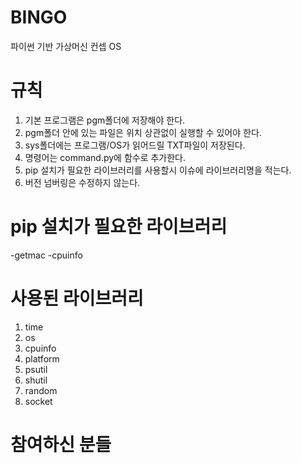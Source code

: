 # BINGO
파이썬 기반 가상머신 컨셉 OS

# 규칙
1. 기본 프로그램은 pgm폴더에 저장해야 한다.
2. pgm폴더 안에 있는 파일은 위치 상관없이 실행할 수 있어야 한다.
3. sys폴더에는 프로그램/OS가 읽어드릴 TXT파일이 저장된다.
4. 명령어는 command.py에 함수로 추가한다.
5. pip 설치가 필요한 라이브러리를 사용할시 이슈에 라이브러리명을 적는다.
6. 버전 넘버링은 수정하지 않는다.

# pip 설치가 필요한 라이브러리
-getmac
-cpuinfo

# 사용된 라이브러리
1. time
2. os
3. cpuinfo
4. platform
5. psutil
6. shutil
7. random
8. socket

# 참여하신 분들
